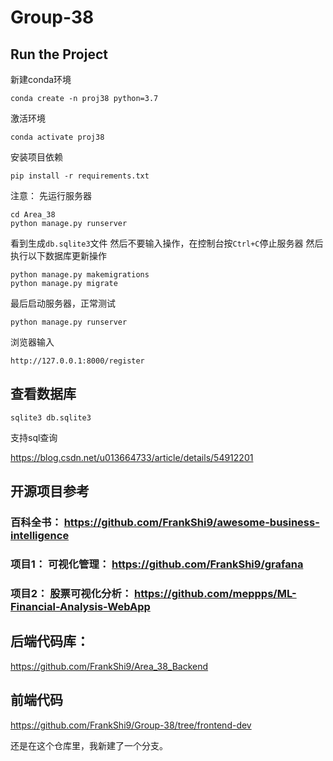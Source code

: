 # Group-38

## Run the Project

新建conda环境

`conda create -n proj38 python=3.7`

激活环境

`conda activate proj38`

安装项目依赖

`pip install -r requirements.txt `

注意：
先运行服务器
```
cd Area_38
python manage.py runserver
```
看到生成```db.sqlite3```文件
然后不要输入操作，在控制台按```Ctrl+C```停止服务器
然后执行以下数据库更新操作
```
python manage.py makemigrations
python manage.py migrate
```
最后启动服务器，正常测试
```
python manage.py runserver
```
浏览器输入
```
http://127.0.0.1:8000/register
```

## 查看数据库

`sqlite3 db.sqlite3`

支持sql查询

https://blog.csdn.net/u013664733/article/details/54912201



## 开源项目参考

### 百科全书： https://github.com/FrankShi9/awesome-business-intelligence

### 项目1： 可视化管理： https://github.com/FrankShi9/grafana

### 项目2： 股票可视化分析： https://github.com/meppps/ML-Financial-Analysis-WebApp



## 后端代码库：
https://github.com/FrankShi9/Area_38_Backend



## 前端代码

https://github.com/FrankShi9/Group-38/tree/frontend-dev

还是在这个仓库里，我新建了一个分支。
